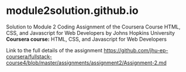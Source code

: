 # module2solution.github.io
Solution to Module 2 Coding Assignment of the Coursera Course HTML, CSS, and Javascript for Web Developers by Johns Hopkins University
**Coursera course:** HTML, CSS, and Javascript for Web Developers

Link to the full details of the assignment
https://github.com/jhu-ep-coursera/fullstack-course4/blob/master/assignments/assignment2/Assignment-2.md

